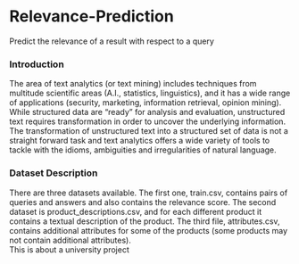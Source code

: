 # Relevance-Prediction
Predict the relevance of a result with respect to a query  

### Introduction  
The area of text analytics (or text mining) includes techniques from multitude scientific
areas (A.I., statistics, linguistics), and it has a wide range of applications (security, marketing, information
retrieval, opinion mining). While structured data are “ready” for analysis and evaluation, unstructured text
requires transformation in order to uncover the underlying information. The transformation of unstructured
text into a structured set of data is not a straight forward task and text analytics offers a wide variety of tools
to tackle with the idioms, ambiguities and irregularities of natural language.  

### Dataset Description  
There are three datasets available. The first one, train.csv, contains pairs of queries and
answers and also contains the relevance score. The second dataset is product_descriptions.csv, and for each different product it contains a textual description of the product. The third file, attributes.csv, contains additional attributes for some of the products (some products may not contain additional attributes).  
This is about a university project
